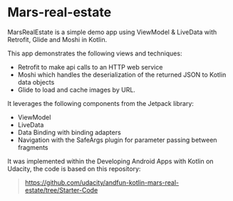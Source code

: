 # Mars-real-estate

MarsRealEstate is a simple demo app using ViewModel & LiveData with Retrofit, Glide and Moshi in Kotlin.

This app demonstrates the following views and techniques:

- Retrofit to make api calls to an HTTP web service
- Moshi which handles the deserialization of the returned JSON to Kotlin data objects
- Glide to load and cache images by URL.

It leverages the following components from the Jetpack library:

- ViewModel
- LiveData
- Data Binding with binding adapters
- Navigation with the SafeArgs plugin for parameter passing between fragments

It was implemented within the Developing Android Apps with Kotlin on Udacity, the code is based on this repository:

> https://github.com/udacity/andfun-kotlin-mars-real-estate/tree/Starter-Code
